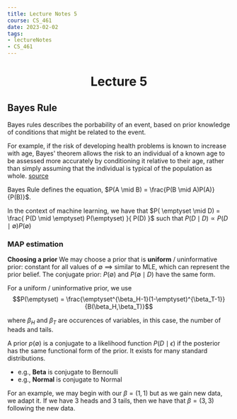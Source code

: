 ```yaml
---
title: Lecture Notes 5
course: CS_461
date: 2023-02-02
tags: 
- lectureNotes
- CS_461
---
```


<center><h1>Lecture 5</h1></center>


## Bayes Rule
Bayes rules describes the porbability of an event, based on prior knowledge of conditions that might be related to the event.

For example, if the risk of developing health problems is known to increase with age, Bayes' theorem allows the risk to an individual of a known age to be assessed more accurately by conditioning it relative to their age, rather than simply assuming that the individual is typical of the population as whole.
[source](https://en.wikipedia.org/wiki/Bayes%27_theorem)

Bayes Rule defines the equation, $P(A \mid B) = \frac{P(B \mid A)P(A)}{P(B)}$.

In the context of machine learning, we have that $P( \emptyset \mid D) = \frac{ P(D \mid \emptyset) P(\emptyset) }{ P(D) }$
such that $P(D \mid D) \propto P(D \mid \emptyset) P(\emptyset)$

### MAP estimation
**Choosing a prior**
We may choose a prior that is **uniform** / uninformative prior: constant for all values of $\emptyset$ ==> similar to MLE, which can represent the prior belief.
The conjugate prior: $P( \emptyset)$ and $P( \emptyset \mid D)$ have the same form.

For a uniform / uninformative prior, we use $$P(\emptyset) = \frac{\emptyset^{\beta_H-1}(1-\emptyset)^{\beta_T-1}}{B(\beta_H,\beta_T)}$$

where $\beta_H$ and $\beta_T$ are occurences of variables, in this case, the number of heads and tails.

A prior $p(\emptyset)$ is a conjugate to a likelihood function $P(D \mid \epsilon)$ if the posterior has the same functional form of the prior. It exists for many standard distributions.
- e.g., **Beta** is conjugate to Bernoulli
- e.g., **Normal** is conjugate to Normal

For an example, we may begin with our $\beta = (1,1)$ but as we gain new data, we adapt it. If we have 3 heads and 3 tails, then we have that $\beta = (3,3)$ following the new data.